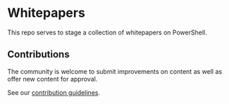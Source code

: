 Whitepapers
========

This repo serves to stage a collection of whitepapers on PowerShell.

## Contributions
The community is welcome to submit improvements on content as well as offer new content for approval.  

See our [contribution guidelines](https://github.com/PowerShell/DscResources/blob/master/CONTRIBUTING.md).

